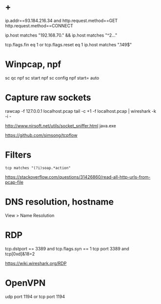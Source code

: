 # +

ip.addr==93.184.216.34 and http.request.method==GET
http.request.method==CONNECT

ip.host matches "192.168.70." && ip.host matches "^2..\."

tcp.flags.fin eq 1 or tcp.flags.reset eq 1
ip.host matches "\.149$"

# Winpcap, npf

sc qc npf 
sc start npf
sc config npf start= auto

# Capture raw sockets

rawcap -f 127.0.0.1 localhost.pcap
tail -c +1 -f localhost.pcap | wireshark -k -i -

http://www.nirsoft.net/utils/socket_sniffer.html
    java.exe

https://github.com/simsong/tcpflow

# Filters

```
tcp matches "(?i)soap.*action"
```

https://stackoverflow.com/questions/31426860/read-all-http-urls-from-pcap-file

# DNS resolution, hostname

View > Name Resolution

# RDP

tcp.dstport == 3389 and tcp.flags.syn == 1
tcp port 3389 and tcp[0xd]&18=2

https://wiki.wireshark.org/RDP

# OpenVPN

udp port 1194 or tcp port 1194
